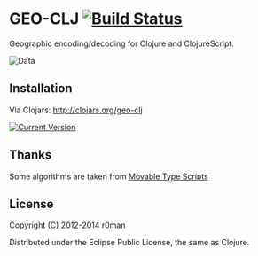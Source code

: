 # GEO-CLJ [![Build Status](https://travis-ci.org/r0man/geo-clj.png)](https://travis-ci.org/r0man/geo-clj)

Geographic encoding/decoding for Clojure and ClojureScript.

![Data](http://imgs.xkcd.com/comics/map_projections.png)

## Installation

Via Clojars: http://clojars.org/geo-clj

[![Current Version](https://clojars.org/geo-clj/latest-version.svg)](https://clojars.org/geo-clj)

## Thanks

Some algorithms are taken from [Movable Type Scripts](http://www.movable-type.co.uk/scripts/latlong.html)

## License

Copyright (C) 2012-2014 r0man

Distributed under the Eclipse Public License, the same as Clojure.
